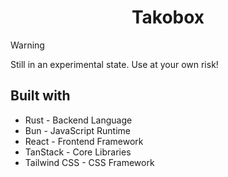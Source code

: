 <div align="center">

# Takobox

</div>

> [!WARNING]
> Still in an experimental state. Use at your own risk!

## Built with

- Rust - Backend Language
- Bun - JavaScript Runtime
- React - Frontend Framework
- TanStack - Core Libraries
- Tailwind CSS - CSS Framework

